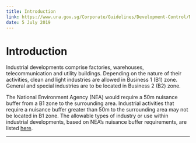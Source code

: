 ```yaml
---
title: Introduction
link: https://www.ura.gov.sg/Corporate/Guidelines/Development-Control/Non-Residential/B1/Introduction
date: 5 July 2019
---
```


# Introduction

Industrial developments comprise factories, warehouses, telecommunication and utility buildings. Depending on the nature of their activities, clean and light industries are allowed in Business 1 (B1) zone. General and special industries are to be located in Business 2 (B2) zone.

The National Environment Agency (NEA) would require a 50m nuisance buffer from a B1 zone to the surrounding area. Industrial activities that require a nuisance buffer greater than 50m to the surrounding area may not be located in B1 zone. The allowable types of industry or use within industrial developments, based on NEA’s nuisance buffer requirements, are listed [here](https://e-services.nea.gov.sg/ias/PublicApplicant/Homepage.aspx).

---


